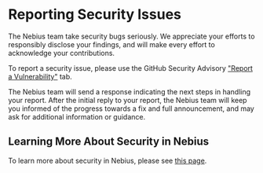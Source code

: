 # Reporting Security Issues

The Nebius team take security bugs seriously. We appreciate your efforts to responsibly disclose your findings, and will make every effort to acknowledge your contributions.

To report a security issue, please use the GitHub Security Advisory ["Report a Vulnerability"](https://github.com/nebius/js-sdk/security/advisories/new) tab.

The Nebius team will send a response indicating the next steps in handling your report. After the initial reply to your report, the Nebius team will keep you informed of the progress towards a fix and full announcement, and may ask for additional information or guidance.

## Learning More About Security in Nebius

To learn more about security in Nebius, please see [this page](https://nebius.ai/docs/security).
